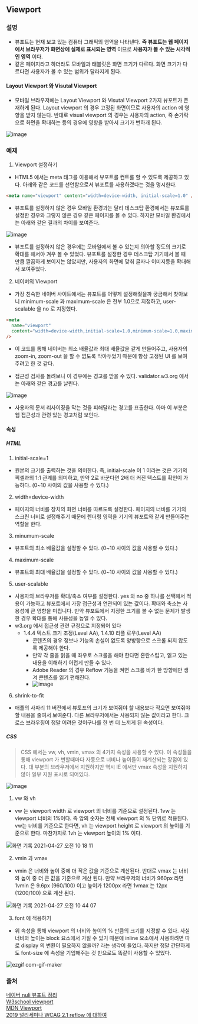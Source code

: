 ## Viewport

### 설명

- 뷰포트는 현재 보고 있는 컴퓨터 그래픽의 영역을 나타낸다. **즉 뷰포트는 웹 페이지에서 브라우저가 화면상에 실제로 표시되는 영역** 이므로 **사용자가 볼 수 있는 시각적인 영역** 이다.
- 같은 페이지라고 하더라도 모바일과 태블릿은 화면 크기가 다르다. 화면 크기가 다르다면 사용자가 볼 수 있는 범위가 달라지게 된다.

#### Layout Viewport 와 Visutal Viewport
* 모바일 브라우저에는 Layout Viewport 와 Visutal Viewport 2가지 뷰포트가 존재하게 된다. Layout viewport 의 경우 고정된 화면이므로 사용자의 action 에 영향을 받지 않는다. 반대로 visual viewport 의 경우는 사용자의 action, 즉 손가락으로 화면을 확대하는 등의 경우에 영향을 받아서 크기가 변하개 된다.

![image](https://user-images.githubusercontent.com/41986911/116081793-a582f500-a6d5-11eb-813a-c8a912081396.png)

### 예제

1. Viewport 설정하기

- HTML5 에서는 meta 태그를 이용해서 뷰포트를 컨트롤 할 수 있도록 제공하고 있다. 아래와 같은 코드를 선언함으로서 뷰포트를 사용하겠다는 것을 명시한다.

```html
<meta name="viewport" content="width=device-width, initial-scale=1.0" />
```

- 뷰포트를 설정하지 않은 경우 모바일 환경과는 달리 데스크탑 환경에서는 뷰포트를 설정한 경우와 그렇지 않은 경우 같은 페이지를 볼 수 있다. 하지만 모바일 환경에서는 아래와 같은 결과의 차이를 보여준다.

![image](https://user-images.githubusercontent.com/41986911/116075833-67ce9e00-a6ce-11eb-8349-3897624d9531.png)

- 뷰포트를 설정하지 않은 경우에는 모바일에서 볼 수 있는지 의아할 정도의 크기로 확대를 해서야 겨우 볼 수 있었다. 뷰포트를 설정한 경우 데스크탑 기기에서 볼 때 만큼 깔끔하게 보이지는 않았지만, 사용자의 화면에 맞춰 글자나 이미지등을 확대해서 보여주었다.

2. 네이버의 Viewport

- 가장 친숙한 네이버 사이트에서는 뷰포트를 어떻게 설정해줬을까 궁금해서 찾아보니 minimum-scale 과 maximum-scale 은 전부 1.0으로 지정하고, user-scalable 을 no 로 지정했다.

```html
<meta
  name="viewport"
  content="width=device-width,initial-scale=1.0,minimum-scale=1.0,maximum-scale=1.0,user-scalable=no"
/>
```

- 이 코드를 통해 네이버는 최소 배율값과 최대 배율값을 같게 만들어주고, 사용자의 zoom-in, zoom-out 을 할 수 없도록 막아두었기 때문에 항상 고정된 UI 를 보여주려고 한 것 같다.

- 접근성 검사를 돌려보니 이 경우에는 경고를 받을 수 있다. validator.w3.org 에서는 아래와 같은 경고를 날린다.

![image](https://user-images.githubusercontent.com/41986911/116075628-2211d580-a6ce-11eb-96ef-841d67acd66a.png)

- 사용자의 문서 리사이징을 막는 것을 피해달라는 경고를 표출한다. 아마 이 부분은 웹 접근성과 관련 있는 경고처럼 보인다.


#### 속성

##### HTML
1. initial-scale=1

- 원본의 크기를 출력하는 것을 의미한다. 즉, initial-scale 이 1 이라는 것은 기기의 픽셀과의 1:1 관계를 의미하고, 만약 2로 바꾼다면 2배 더 커진 텍스트를 확인이 가능하다. (0~10 사이의 값을 사용할 수 있다.)

2. width=device-width

- 페이지의 너비를 장치의 화면 너비를 따르도록 설정한다. 페이지의 너비를 기기의 스크린 너비로 설정해주기 때문에 렌더링 영역을 기기의 뷰포트와 같게 만들어주는 역할을 한다.

3. minumum-scale

- 뷰포트의 최소 배율값을 설정할 수 있다. (0~10 사이의 값을 사용할 수 있다.)

4. maximum-scale

- 뷰포트의 최대 배율값을 설정할 수 있다. (0~10 사이의 값을 사용할 수 있다.)

5. user-scalable

- 사용자의 브라우저를 확대/축소 여부를 설정한다. yes 와 no 중 하나를 선택해서 적용이 가능하고 뷰포트에서 가장 접근성과 연관되어 있는 값이다. 확대와 축소는 사용성에 큰 영향을 미칩니다. 만약 뷰포트에서 지정한 크기를 볼 수 없는 문제가 발생한 경우 확대를 통해 사용성을 높일 수 있다.
- w3.org 에서 접근성 관련 규정으로 지정되어 있다
  - 1.4.4 텍스트 크기 조정(Level AA), 1.4.10 리플 로우(Level AA)
    - 콘텐츠의 경우 정보나 기능의 손실이 없도록 양방향으로 스크롤 되지 않도록 제공해야 한다.
    - 만약 각 줄을 읽을 때 좌우로 스크롤을 해야 한다면 혼란스럽고, 읽고 있는 내용을 이해하기 어렵게 만들 수 있다.
    - Adobe Reader 의 경우 Reflow 기능을 켜면 스크롤 바가 한 방향에만 생겨 콘텐츠를 읽기 편해진다.
    - ![image](https://user-images.githubusercontent.com/41986911/116077154-1e7f4e00-a6d0-11eb-94ae-fc61a3456024.png)

6. shrink-to-fit
- 애플의 사파리 11 버전에서 뷰토프의 크기가 보여줘야 할 내용보다 작으면 보여줘야 할 내용을 줄여서 보여준다. 다른 브라우저에서는 사용되지 않는 값이라고 한다. 크로스 브라우징이 정말 어려운 것이구나를 한 번 더 느끼게 된 속성이다.

##### CSS
> CSS 에서는 vw, vh, vmin, vmax 의 4가지 속성을 사용할 수 있다. 이 속성들을 통해 viewport 가 변할때마다 자동으로 너비나 높이들이 재계산되는 장점이 있다. 대 부분의 브라우저에서 지원하지만 역시 IE 에서만 vmax 속성을 지원하지 않아 일부 지원 표시로 되어있다.


![image](https://user-images.githubusercontent.com/41986911/116171381-9c307180-a743-11eb-897b-36e1812279c4.png)


1. vw 와 vh
* vw 는 viewport width 로 viewport 의 너비를 기준으로 설정된다. 1vw 는 viewport 너비의 1%이다. 즉 앞의 숫자는 전체 viewport 의 % 단위로 적용된다. vw는 너비를 기준으로 한다면, vh 는 viewport height 로 viewport 의 높이를 기준으로 한다. 마찬가지로 1vh 는 viewport 높이의 1% 이다.


![화면 기록 2021-04-27 오전 10 18 11](https://user-images.githubusercontent.com/41986911/116171100-18768500-a743-11eb-8321-19820932f7d7.gif)


2. vmin 과 vmax
* vmin 은 너비와 높이 중에 더 작은 값을 기준으로 계산된다. 반대로 vmax 는 너비와 높이 중 더 큰 값을 기준으로 계산 된다. 만약 브라우저의 너비가 960px 라면 1vmin 은 9.6px (960/100) 이고 높이가 1200px 라면 1vmax 는 12px (1200/100) 으로 계산 된다.

![화면 기록 2021-04-27 오전 10 44 07](https://user-images.githubusercontent.com/41986911/116173238-2d551780-a747-11eb-8309-bf7793581da2.gif)

3. font 에 적용하기
* 위 속성을 통해 viewport 의 너비와 높이의 % 만큼의 크기를 지정할 수 있다. 사실 너비와 높이는 block 요소에서 가질 수 있기 때문에 inline 요소에서 사용하려면 따로 display 의 변환이 필요하지 않을까? 라는 생각이 들었다. 하지만 정말 간단하게도 font-size 에 속성을 기입해주는 것 만으로도 똑같이 사용할 수 있었다.

![ezgif com-gif-maker](https://user-images.githubusercontent.com/41986911/116174038-9c7f3b80-a748-11eb-943c-7898a1b6d420.gif)




### 출처
[네이버 nuli 뷰포트 정리](https://nuli.navercorp.com/community/article/1132729)  
[W3school viewport](https://www.w3schools.com/css/css_rwd_viewport.asp)  
[MDN Viewport](https://developer.mozilla.org/en-US/docs/Web/CSS/Viewport_concepts)  
[2019 널리세미나 WCAG 2.1 reflow 에 대하여](https://www.slideshare.net/NULINTS/2019-wcag-21-reflow-153332260)  

